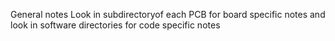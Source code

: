 General notes
Look in subdirectoryof each PCB for board specific notes and
look in software directories for code specific notes
